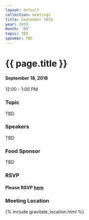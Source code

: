 ```yaml
---
layout: default
collection: meetings
title: September 2018
year: 2019
month: '09'
topic: TBD
speaker: TBD
---
```


# {{ page.title }}

#### September 18, 2018
12:00 - 1:00 PM

### Topic

TBD

### Speakers

TBD

### Food Sponsor

TBD

### RSVP

#### Please RSVP [here](https://iowaruby-sep-2018.eventbrite.com)

### Meeting Location
{% include gravitate_location.html %}
